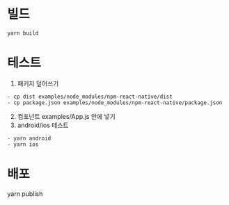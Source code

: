 # 빌드

```
yarn build
```

# 테스트

1. 패키지 덮어쓰기

```
- cp dist examples/node_modules/npm-react-native/dist
- cp package.json examples/node_modules/npm-react-native/package.json
```

2. 컴포넌트 examples/App.js 안에 넣기
3. android/ios 테스트

```
- yarn android
- yarn ios
```

# 배포

yarn publish
